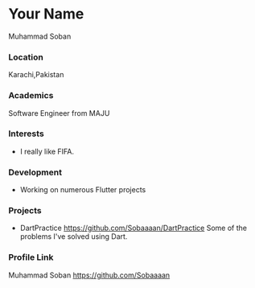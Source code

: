 # Your Name
Muhammad Soban

### Location
Karachi,Pakistan

### Academics
Software Engineer from MAJU

### Interests
- I really like FIFA.

### Development
- Working on numerous Flutter projects

### Projects

- DartPractice https://github.com/Sobaaaan/DartPractice 
Some of the problems I've solved using Dart.

### Profile Link

Muhammad Soban https://github.com/Sobaaaan